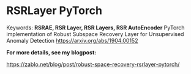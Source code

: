 # RSRLayer PyTorch
Keywords: **RSRAE, RSR Layer, RSR Layers, RSR AutoEncoder**
PyTorch implementation of Robust Subspace Recovery Layer for Unsupervised Anomaly Detection https://arxiv.org/abs/1904.00152

**For more details, see my blogpost:**

https://zablo.net/blog/post/robust-space-recovery-rsrlayer-pytorch/
